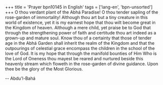 +++
title = 'Prayer bpn10145 in English'
tags = ['lang-en', 'bpn-unsorted']
+++
O thou verdant plant of the Abhá Paradise! O thou tender sapling of the rose-garden of immortality!
Although thou art but a tiny creature in this world of existence, yet it is my earnest hope that thou wilt become great in the Kingdom of heaven. Although a mere child, yet praise be to God that through the strengthening power of faith and certitude thou art indeed as a grown-up and mature soul.
Know thou of a certainty that those of tender age in the Abhá Garden shall inherit the realm of the Kingdom and that the outpourings of celestial grace encompass the children in the school of the love of God. It is my hope that through the manifold bounties of Him Who is the Lord of Oneness thou mayest be reared and nurtured beside this heavenly stream which floweth in the rose-garden of divine guidance.
Upon thee be the glory of the Most Glorious.

-- Abdu'l-Bahá
